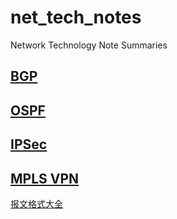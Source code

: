 # net_tech_notes
Network Technology Note Summaries

## [BGP](https://github.com/Minions1128/net_tech_notes/blob/master/BGP.md)
## [OSPF](https://github.com/Minions1128/net_tech_notes/blob/master/OSPF.md)
## [IPSec](https://github.com/Minions1128/net_tech_notes/blob/master/IPSec.md)
## [MPLS VPN](https://github.com/Minions1128/net_tech_notes/blob/master/MPLS%20VPN.md)

[报文格式大全](http://www.023wg.com/message/message/cd_feature_cover.html "报文格式大全")